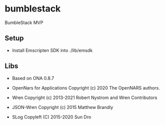 # bumblestack
BumbleStack MVP

## Setup
- Install Emscripten SDK into ./lib/emsdk

## Libs

- Based on ONA 0.8.7

- OpenNars for Applications Copyright (c) 2020 The OpenNARS authors.
- Wren Copyright (c) 2013-2021 Robert Nystrom and Wren Contributors
- JSON-Wren Copyright (c) 2015 Matthew Brandly
- SLog Copyleft (C) 2015-2020  Sun Dro